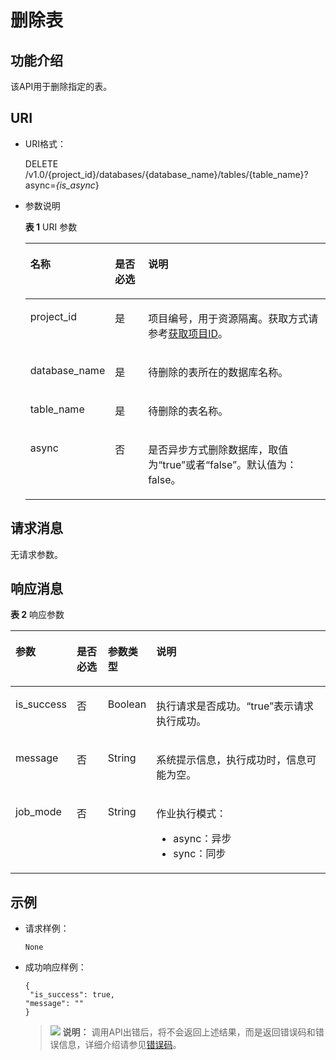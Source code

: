 # 删除表<a name="dli_02_0035"></a>

## 功能介绍<a name="s2d349e15141e4668960a00f6ff6860f9"></a>

该API用于删除指定的表。

## URI<a name="sfd6ac9102aa9494b8003fa74d5469f9f"></a>

-   URI格式：

    DELETE /v1.0/\{project\_id\}/databases/\{database\_name\}/tables/\{table\_name\}?async=_\{is\_async_\}

-   参数说明

    **表 1**  URI 参数

    <a name="zh-cn_topic_0069077906_table50532462"></a>
    <table><thead align="left"><tr id="zh-cn_topic_0069077906_row10848276"><th class="cellrowborder" valign="top" width="19.52%" id="mcps1.2.4.1.1"><p id="zh-cn_topic_0069077906_p16721891910"><a name="zh-cn_topic_0069077906_p16721891910"></a><a name="zh-cn_topic_0069077906_p16721891910"></a>名称</p>
    </th>
    <th class="cellrowborder" valign="top" width="11.88%" id="mcps1.2.4.1.2"><p id="ad95052ace48e4b1dae4922e146dedd6a"><a name="ad95052ace48e4b1dae4922e146dedd6a"></a><a name="ad95052ace48e4b1dae4922e146dedd6a"></a>是否必选</p>
    </th>
    <th class="cellrowborder" valign="top" width="68.60000000000001%" id="mcps1.2.4.1.3"><p id="zh-cn_topic_0069077906_p667268161915"><a name="zh-cn_topic_0069077906_p667268161915"></a><a name="zh-cn_topic_0069077906_p667268161915"></a>说明</p>
    </th>
    </tr>
    </thead>
    <tbody><tr id="row13361004219"><td class="cellrowborder" valign="top" width="19.52%" headers="mcps1.2.4.1.1 "><p id="zh-cn_topic_0069077803_p43412436"><a name="zh-cn_topic_0069077803_p43412436"></a><a name="zh-cn_topic_0069077803_p43412436"></a>project_id</p>
    </td>
    <td class="cellrowborder" valign="top" width="11.88%" headers="mcps1.2.4.1.2 "><p id="zh-cn_topic_0069077803_p26746391"><a name="zh-cn_topic_0069077803_p26746391"></a><a name="zh-cn_topic_0069077803_p26746391"></a>是</p>
    </td>
    <td class="cellrowborder" valign="top" width="68.60000000000001%" headers="mcps1.2.4.1.3 "><p id="p1310472724012"><a name="p1310472724012"></a><a name="p1310472724012"></a>项目编号，用于资源隔离。获取方式请参考<a href="获取项目ID.md">获取项目ID</a>。</p>
    </td>
    </tr>
    <tr id="zh-cn_topic_0069077906_row52544915"><td class="cellrowborder" valign="top" width="19.52%" headers="mcps1.2.4.1.1 "><p id="zh-cn_topic_0069077906_p28279703"><a name="zh-cn_topic_0069077906_p28279703"></a><a name="zh-cn_topic_0069077906_p28279703"></a>database_name</p>
    </td>
    <td class="cellrowborder" valign="top" width="11.88%" headers="mcps1.2.4.1.2 "><p id="zh-cn_topic_0069077906_p8954600"><a name="zh-cn_topic_0069077906_p8954600"></a><a name="zh-cn_topic_0069077906_p8954600"></a>是</p>
    </td>
    <td class="cellrowborder" valign="top" width="68.60000000000001%" headers="mcps1.2.4.1.3 "><p id="p1881411134717"><a name="p1881411134717"></a><a name="p1881411134717"></a>待删除的表所在的数据库名称。</p>
    </td>
    </tr>
    <tr id="zh-cn_topic_0069077906_row18343638"><td class="cellrowborder" valign="top" width="19.52%" headers="mcps1.2.4.1.1 "><p id="zh-cn_topic_0069077906_p9439749"><a name="zh-cn_topic_0069077906_p9439749"></a><a name="zh-cn_topic_0069077906_p9439749"></a>table_name</p>
    </td>
    <td class="cellrowborder" valign="top" width="11.88%" headers="mcps1.2.4.1.2 "><p id="zh-cn_topic_0069077906_p26422237"><a name="zh-cn_topic_0069077906_p26422237"></a><a name="zh-cn_topic_0069077906_p26422237"></a>是</p>
    </td>
    <td class="cellrowborder" valign="top" width="68.60000000000001%" headers="mcps1.2.4.1.3 "><p id="p128141811154712"><a name="p128141811154712"></a><a name="p128141811154712"></a>待删除的表名称。</p>
    </td>
    </tr>
    <tr id="row714433511599"><td class="cellrowborder" valign="top" width="19.52%" headers="mcps1.2.4.1.1 "><p id="p12390711125"><a name="p12390711125"></a><a name="p12390711125"></a>async</p>
    </td>
    <td class="cellrowborder" valign="top" width="11.88%" headers="mcps1.2.4.1.2 "><p id="p03909112124"><a name="p03909112124"></a><a name="p03909112124"></a>否</p>
    </td>
    <td class="cellrowborder" valign="top" width="68.60000000000001%" headers="mcps1.2.4.1.3 "><p id="p18390918127"><a name="p18390918127"></a><a name="p18390918127"></a>是否异步方式删除数据库，取值为<span class="parmvalue" id="parmvalue7931638144414"><a name="parmvalue7931638144414"></a><a name="parmvalue7931638144414"></a>“true”</span>或者<span class="parmvalue" id="parmvalue149311738114412"><a name="parmvalue149311738114412"></a><a name="parmvalue149311738114412"></a>“false”</span>。默认值为：false。</p>
    </td>
    </tr>
    </tbody>
    </table>


## 请求消息<a name="sd0ef5ed1b26f43148e95ba4c429d8118"></a>

无请求参数。

## 响应消息<a name="sdfcca47f89e8469297f25779350d2a12"></a>

**表 2**  响应参数

<a name="zh-cn_topic_0069077906_table42859132"></a>
<table><thead align="left"><tr id="zh-cn_topic_0069077906_row29751386"><th class="cellrowborder" valign="top" width="12.06%" id="mcps1.2.5.1.1"><p id="a782c5f30be834f5b87fd3e27865c89ce"><a name="a782c5f30be834f5b87fd3e27865c89ce"></a><a name="a782c5f30be834f5b87fd3e27865c89ce"></a>参数</p>
</th>
<th class="cellrowborder" valign="top" width="10.83%" id="mcps1.2.5.1.2"><p id="p1263184213249"><a name="p1263184213249"></a><a name="p1263184213249"></a>是否必选</p>
</th>
<th class="cellrowborder" valign="top" width="12.41%" id="mcps1.2.5.1.3"><p id="a2fdba823f91c4fc283e9772c02455fca"><a name="a2fdba823f91c4fc283e9772c02455fca"></a><a name="a2fdba823f91c4fc283e9772c02455fca"></a>参数类型</p>
</th>
<th class="cellrowborder" valign="top" width="64.7%" id="mcps1.2.5.1.4"><p id="abb2a4bd91399417c97999752f2881d93"><a name="abb2a4bd91399417c97999752f2881d93"></a><a name="abb2a4bd91399417c97999752f2881d93"></a>说明</p>
</th>
</tr>
</thead>
<tbody><tr id="zh-cn_topic_0069077906_row31283896"><td class="cellrowborder" valign="top" width="12.06%" headers="mcps1.2.5.1.1 "><p id="zh-cn_topic_0069077906_p50967639"><a name="zh-cn_topic_0069077906_p50967639"></a><a name="zh-cn_topic_0069077906_p50967639"></a>is_success</p>
</td>
<td class="cellrowborder" valign="top" width="10.83%" headers="mcps1.2.5.1.2 "><p id="p463174212415"><a name="p463174212415"></a><a name="p463174212415"></a>否</p>
</td>
<td class="cellrowborder" valign="top" width="12.41%" headers="mcps1.2.5.1.3 "><p id="zh-cn_topic_0069077906_p62324272"><a name="zh-cn_topic_0069077906_p62324272"></a><a name="zh-cn_topic_0069077906_p62324272"></a>Boolean</p>
</td>
<td class="cellrowborder" valign="top" width="64.7%" headers="mcps1.2.5.1.4 "><p id="p314716444149"><a name="p314716444149"></a><a name="p314716444149"></a>执行请求是否成功。<span class="parmvalue" id="parmvalue51047969161022"><a name="parmvalue51047969161022"></a><a name="parmvalue51047969161022"></a>“true”</span>表示请求执行成功。</p>
</td>
</tr>
<tr id="zh-cn_topic_0069077906_row1693441"><td class="cellrowborder" valign="top" width="12.06%" headers="mcps1.2.5.1.1 "><p id="zh-cn_topic_0069077906_p2951005"><a name="zh-cn_topic_0069077906_p2951005"></a><a name="zh-cn_topic_0069077906_p2951005"></a>message</p>
</td>
<td class="cellrowborder" valign="top" width="10.83%" headers="mcps1.2.5.1.2 "><p id="p176364211242"><a name="p176364211242"></a><a name="p176364211242"></a>否</p>
</td>
<td class="cellrowborder" valign="top" width="12.41%" headers="mcps1.2.5.1.3 "><p id="zh-cn_topic_0069077906_p34196316"><a name="zh-cn_topic_0069077906_p34196316"></a><a name="zh-cn_topic_0069077906_p34196316"></a>String</p>
</td>
<td class="cellrowborder" valign="top" width="64.7%" headers="mcps1.2.5.1.4 "><p id="p71478444148"><a name="p71478444148"></a><a name="p71478444148"></a>系统提示信息，执行成功时，信息可能为空。</p>
</td>
</tr>
<tr id="row1877216331430"><td class="cellrowborder" valign="top" width="12.06%" headers="mcps1.2.5.1.1 "><p id="p222905218240"><a name="p222905218240"></a><a name="p222905218240"></a>job_mode</p>
</td>
<td class="cellrowborder" valign="top" width="10.83%" headers="mcps1.2.5.1.2 "><p id="p3229125212417"><a name="p3229125212417"></a><a name="p3229125212417"></a>否</p>
</td>
<td class="cellrowborder" valign="top" width="12.41%" headers="mcps1.2.5.1.3 "><p id="p922911524243"><a name="p922911524243"></a><a name="p922911524243"></a>String</p>
</td>
<td class="cellrowborder" valign="top" width="64.7%" headers="mcps1.2.5.1.4 "><p id="p4229105292420"><a name="p4229105292420"></a><a name="p4229105292420"></a>作业执行模式：</p>
<a name="ul194411241202517"></a><a name="ul194411241202517"></a><ul id="ul194411241202517"><li>async：异步</li><li>sync：同步</li></ul>
</td>
</tr>
</tbody>
</table>

## 示例<a name="section3979549315273"></a>

-   请求样例：

    ```
    None
    ```

-   成功响应样例：

    ```
    {
     "is_success": true,
    "message": ""
    }
    ```

    >![](public_sys-resources/icon-note.gif) **说明：** 
    >调用API出错后，将不会返回上述结果，而是返回错误码和错误信息，详细介绍请参见[错误码](错误码.md)。


